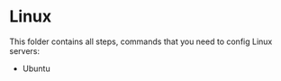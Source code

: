 # Linux 

This folder contains all steps, commands that you need to config Linux servers: 
- Ubuntu

